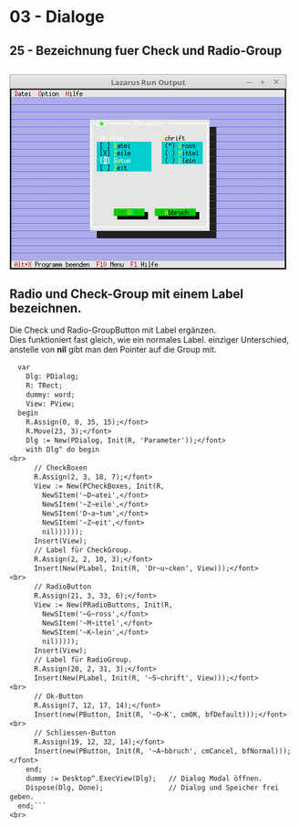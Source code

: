 # 03 - Dialoge
## 25 - Bezeichnung fuer Check und Radio-Group
<img src="image.png" alt="Selfhtml"><br><br>
Radio und Check-Group mit einem Label bezeichnen.<br>
---
Die Check und Radio-GroupButton mit Label ergänzen.<br>
Dies funktioniert fast gleich, wie ein normales Label. einziger Unterschied, anstelle von <b>nil</b> gibt man den Pointer auf die Group mit.<br>
```pascal>  procedure TMyApp.MyParameter;
  var
    Dlg: PDialog;
    R: TRect;
    dummy: word;
    View: PView;
  begin
    R.Assign(0, 0, 35, 15);</font>
    R.Move(23, 3);</font>
    Dlg := New(PDialog, Init(R, 'Parameter'));</font>
    with Dlg^ do begin
<br>
      // CheckBoxen
      R.Assign(2, 3, 18, 7);</font>
      View := New(PCheckBoxes, Init(R,
        NewSItem('~D~atei',</font>
        NewSItem('~Z~eile',</font>
        NewSItem('D~a~tum',</font>
        NewSItem('~Z~eit',</font>
        nil))))));
      Insert(View);
      // Label für CheckGroup.
      R.Assign(2, 2, 10, 3);</font>
      Insert(New(PLabel, Init(R, 'Dr~u~cken', View)));</font>
<br>
      // RadioButton
      R.Assign(21, 3, 33, 6);</font>
      View := New(PRadioButtons, Init(R,
        NewSItem('~G~ross',</font>
        NewSItem('~M~ittel',</font>
        NewSItem('~K~lein',</font>
        nil)))));
      Insert(View);
      // Label für RadioGroup.
      R.Assign(20, 2, 31, 3);</font>
      Insert(New(PLabel, Init(R, '~S~chrift', View)));</font>
<br>
      // Ok-Button
      R.Assign(7, 12, 17, 14);</font>
      Insert(new(PButton, Init(R, '~O~K', cmOK, bfDefault)));</font>
<br>
      // Schliessen-Button
      R.Assign(19, 12, 32, 14);</font>
      Insert(new(PButton, Init(R, '~A~bbruch', cmCancel, bfNormal)));</font>
    end;
    dummy := Desktop^.ExecView(Dlg);   // Dialog Modal öffnen.
    Dispose(Dlg, Done);                // Dialog und Speicher frei geben.
  end;```
<br>
